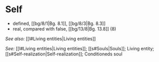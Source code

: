 # Self

* defined, [[bg/8/1|Bg. 8.1]], [[bg/8/3|Bg. 8.3]]
* real, compared with false, [[bg/13/8|Bg. 13.8]] (8)

*See also:* [[l#Living entities|Living entities]]

*See:* [[l#Living entities|Living entities]]; [[s#Souls|Souls]]; Living entity; [[s#Self-realization|Self-realization]]; Conditioneds soul
